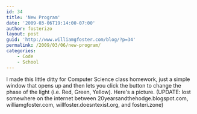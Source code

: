 ```yaml
---
id: 34
title: 'New Program'
date: '2009-03-06T19:14:00-07:00'
author: fosterizo
layout: post
guid: 'http://www.williamgfoster.com/blog/?p=34'
permalink: /2009/03/06/new-program/
categories:
    - Code
    - School
---
```


I made this little ditty for Computer Science class homework, just a simple window that opens up and then lets you click the button to change the phase of the light (i.e. Red, Green, Yellow).
Here's a picture. (UPDATE: lost somewhere on the internet between 20yearsandthehodge.blogspot.com, williamgfoster.com, willfoster.doesntexist.org, and fosteri.zone)
